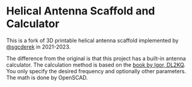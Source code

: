 # Helical Antenna Scaffold and Calculator

This is a fork of 3D printable helical antenna scaffold implemented
by [@sgcderek][1] in 2021-2023.

The difference from the original is that this project has a built-in antenna
calculator. The calculation method is based on the [book by Igor, DL2KQ][2].
You only specify the desired frequency and optionally other parameters.
The math is done by OpenSCAD.

[1]: https://github.com/sgcderek
[2]: http://dl2kq.de/ant/kniga/1345.htm
